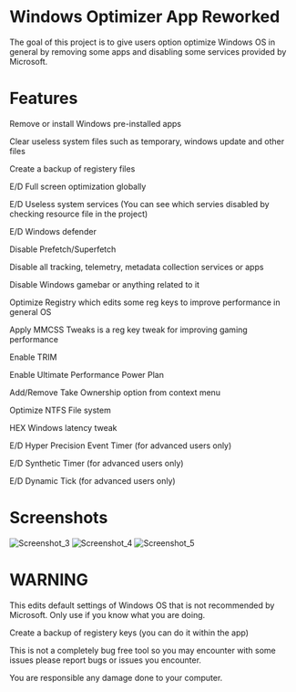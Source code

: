 # Windows Optimizer App Reworked

The goal of this project is to give users option optimize Windows OS in general by removing some apps and disabling some services provided by Microsoft.

# Features
Remove or install Windows pre-installed apps

Clear useless system files such as temporary, windows update and other files

Create a backup of registery files

E/D Full screen optimization globally

E/D Useless system services (You can see which servies disabled by checking resource file in the project)

E/D Windows defender

Disable Prefetch/Superfetch

Disable all tracking, telemetry, metadata collection services or apps

Disable Windows gamebar or anything related to it

Optimize Registry which edits some reg keys to improve performance in general OS

Apply MMCSS Tweaks is a reg key tweak for improving gaming performance

Enable TRIM 

Enable Ultimate Performance Power Plan

Add/Remove Take Ownership option from context menu

Optimize NTFS File system

HEX Windows latency tweak

E/D Hyper Precision Event Timer (for advanced users only)

E/D Synthetic Timer (for advanced users only)

E/D Dynamic Tick (for advanced users only)

# Screenshots
![Screenshot_3](https://user-images.githubusercontent.com/77205615/113425257-3d910580-93da-11eb-943f-c4e0a3d5b59c.jpg)
![Screenshot_4](https://user-images.githubusercontent.com/77205615/113425266-3ec23280-93da-11eb-8f18-e5c5c016ad47.jpg)
![Screenshot_5](https://user-images.githubusercontent.com/77205615/113425243-3669f780-93da-11eb-90ae-5f3ef9af766e.jpg)

# WARNING
This edits default settings of Windows OS that is not recommended by Microsoft. Only use if you know what you are doing.

Create a backup of registery keys (you can do it within the app)
 
This is not a completely bug free tool so you may encounter with some issues please report bugs or issues you encounter.

You are responsible any damage done to your computer.
